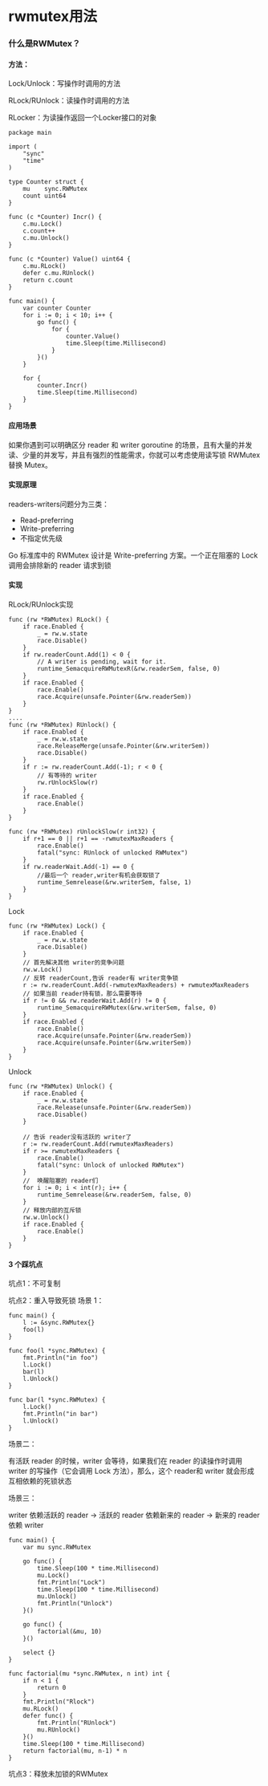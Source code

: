 # rwmutex用法


### 什么是RWMutex？
#### 方法：

Lock/Unlock：写操作时调用的方法

RLock/RUnlock：读操作时调用的方法

RLocker：为读操作返回一个Locker接口的对象
```
package main

import (
	"sync"
	"time"
)

type Counter struct {
	mu    sync.RWMutex
	count uint64
}

func (c *Counter) Incr() {
	c.mu.Lock()
	c.count++
	c.mu.Unlock()
}

func (c *Counter) Value() uint64 {
	c.mu.RLock()
	defer c.mu.RUnlock()
	return c.count
}

func main() {
	var counter Counter
	for i := 0; i < 10; i++ {
		go func() {
			for {
				counter.Value()
				time.Sleep(time.Millisecond)
			}
		}()
	}

	for {
		counter.Incr()
		time.Sleep(time.Millisecond)
	}
}
```
#### 应用场景
如果你遇到可以明确区分 reader 和 writer goroutine 的场景，且有大量的并发读、少量的并发写，并且有强烈的性能需求，你就可以考虑使用读写锁 RWMutex 替换 Mutex。
#### 实现原理
readers-writers问题分为三类：
* Read-preferring
* Write-preferring
* 不指定优先级

Go 标准库中的 RWMutex 设计是 Write-preferring 方案。一个正在阻塞的 Lock 调用会排除新的 reader 请求到锁

#### 实现
RLock/RUnlock实现
```
func (rw *RWMutex) RLock() {
	if race.Enabled {
		_ = rw.w.state
		race.Disable()
	}
	if rw.readerCount.Add(1) < 0 {
		// A writer is pending, wait for it.
		runtime_SemacquireRWMutexR(&rw.readerSem, false, 0)
	}
	if race.Enabled {
		race.Enable()
		race.Acquire(unsafe.Pointer(&rw.readerSem))
	}
}
....
func (rw *RWMutex) RUnlock() {
    if race.Enabled {
        _ = rw.w.state
        race.ReleaseMerge(unsafe.Pointer(&rw.writerSem))
        race.Disable()
    }
    if r := rw.readerCount.Add(-1); r < 0 {
        // 有等待的 writer
        rw.rUnlockSlow(r)
    }
    if race.Enabled {
        race.Enable()
    }
}

func (rw *RWMutex) rUnlockSlow(r int32) {
    if r+1 == 0 || r+1 == -rwmutexMaxReaders {
        race.Enable()
        fatal("sync: RUnlock of unlocked RWMutex")
    }
    if rw.readerWait.Add(-1) == 0 {
        //最后一个 reader,writer有机会获取锁了
        runtime_Semrelease(&rw.writerSem, false, 1)
    }
}
```
 Lock
```
func (rw *RWMutex) Lock() {
	if race.Enabled {
		_ = rw.w.state
		race.Disable()
	}
	// 首先解决其他 writer的竞争问题
	rw.w.Lock()
	// 反转 readerCount,告诉 reader有 writer竞争锁
	r := rw.readerCount.Add(-rwmutexMaxReaders) + rwmutexMaxReaders
	// 如果当前 reader持有锁，那么需要等待
	if r != 0 && rw.readerWait.Add(r) != 0 {
		runtime_SemacquireRWMutex(&rw.writerSem, false, 0)
	}
	if race.Enabled {
		race.Enable()
		race.Acquire(unsafe.Pointer(&rw.readerSem))
		race.Acquire(unsafe.Pointer(&rw.writerSem))
	}
}
```
Unlock
```
func (rw *RWMutex) Unlock() {
	if race.Enabled {
		_ = rw.w.state
		race.Release(unsafe.Pointer(&rw.readerSem))
		race.Disable()
	}

	// 告诉 reader没有活跃的 writer了
	r := rw.readerCount.Add(rwmutexMaxReaders)
	if r >= rwmutexMaxReaders {
		race.Enable()
		fatal("sync: Unlock of unlocked RWMutex")
	}
	//  唤醒阻塞的 reader们
	for i := 0; i < int(r); i++ {
		runtime_Semrelease(&rw.readerSem, false, 0)
	}
	// 释放内部的互斥锁
	rw.w.Unlock()
	if race.Enabled {
		race.Enable()
	}
}
```
#### 3 个踩坑点
坑点1：不可复制

坑点2：重入导致死锁
场景 1：
```
func main() {
	l := &sync.RWMutex{}
	foo(l)
}

func foo(l *sync.RWMutex) {
	fmt.Println("in foo")
	l.Lock()
	bar(l)
	l.Unlock()
}

func bar(l *sync.RWMutex) {
	l.Lock()
	fmt.Println("in bar")
	l.Unlock()
}
```
场景二：

有活跃 reader 的时候，writer 会等待，如果我们在 reader 的读操作时调用 writer 的写操作（它会调用 Lock 方法），那么，这个 reader和 writer 就会形成互相依赖的死锁状态

场景三：

writer 依赖活跃的 reader -> 活跃的 reader 依赖新来的 reader -> 新来的 reader依赖 writer

```
func main() {
	var mu sync.RWMutex

	go func() {
		time.Sleep(100 * time.Millisecond)
		mu.Lock()
		fmt.Println("Lock")
		time.Sleep(100 * time.Millisecond)
		mu.Unlock()
		fmt.Println("Unlock")
	}()

	go func() {
		factorial(&mu, 10)
	}()

	select {}
}

func factorial(mu *sync.RWMutex, n int) int {
	if n < 1 {
		return 0
	}
	fmt.Println("Rlock")
	mu.RLock()
	defer func() {
		fmt.Println("RUnlock")
		mu.RUnlock()
	}()
	time.Sleep(100 * time.Millisecond)
	return factorial(mu, n-1) * n
}
```
坑点3：释放未加锁的RWMutex
